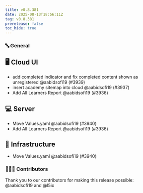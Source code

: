 ```yaml
---
title: v0.8.381
date: 2025-08-13T18:56:11Z
tag: v0.8.381
prerelease: false
toc_hide: true
---
```


### 🔤 General
## 🖥 Cloud UI

- add completed indicator and fix completed content shown as unregistered @aabidsofi19 (#3939)
- insert academy sitemap into cloud @aabidsofi19 (#3937)
- Add All Learners Report @aabidsofi19 (#3936)

## 💻 Server

- Move Values.yaml @aabidsofi19 (#3940)
- Add All Learners Report @aabidsofi19 (#3936)

## 🦴 Infrastructure

- Move Values.yaml @aabidsofi19 (#3940)

### 👨🏽‍💻 Contributors

Thank you to our contributors for making this release possible:
@aabidsofi19 and @l5io

